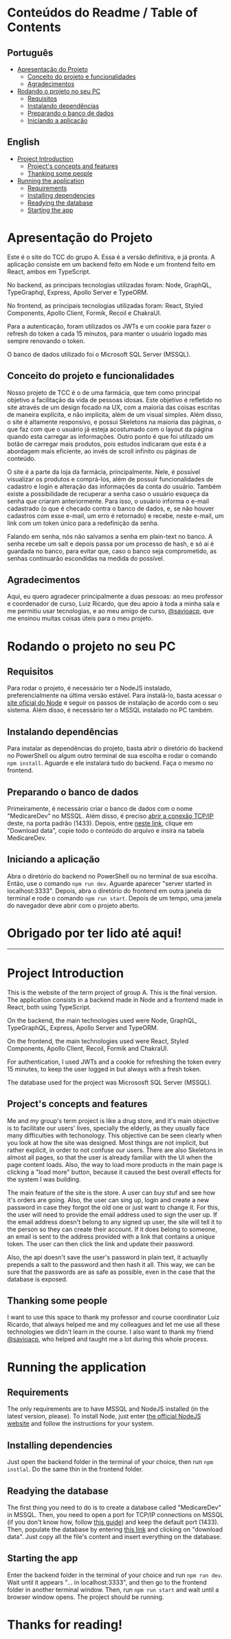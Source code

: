 # Conteúdos do Readme / Table of Contents
## Português
* [Apresentação do Projeto](https://github.com/MultiWar/TCCV2/new/main?readme=1#português)
  * [Conceito do projeto e funcionalidades](https://github.com/MultiWar/TCCV2/new/main?readme=1#conceito-do-projeto-e-funcionalidades)
  * [Agradecimentos](https://github.com/MultiWar/TCCV2/new/main?readme=1#agradecimentos)
* [Rodando o projeto no seu PC](https://github.com/MultiWar/TCCV2/new/main?readme=1#rodando-o-projeto-no-seu-pc)
  * [Requisitos](https://github.com/MultiWar/TCCV2/new/main?readme=1#requisitos)
  * [Instalando dependências](https://github.com/MultiWar/TCCV2/new/main?readme=1#instalando-dependências)
  * [Preparando o banco de dados](https://github.com/MultiWar/TCCV2/new/main?readme=1#preparando-o-banco-de-dados)
  * [Iniciando a aplicação](https://github.com/MultiWar/TCCV2/new/main?readme=1#iniciando-a-aplicação)

## English
* [Project Introduction](https://github.com/MultiWar/TCCV2/new/main?readme=1#project-introduction)
  * [Project's concepts and features](https://github.com/MultiWar/TCCV2/new/main?readme=1#projects-concepts-and-features)
  * [Thanking some people](https://github.com/MultiWar/TCCV2/new/main?readme=1#thanking-some-people)
* [Running the application](https://github.com/MultiWar/TCCV2/new/main?readme=1#running-the-application)
  * [Requirements](https://github.com/MultiWar/TCCV2/new/main?readme=1#requirements)
  * [Installing dependencies](https://github.com/MultiWar/TCCV2/new/main?readme=1#installing-dependencies)
  * [Readying the database](https://github.com/MultiWar/TCCV2/new/main?readme=1#readying-the-database)
  * [Starting the app](https://github.com/MultiWar/TCCV2/new/main?readme=1#starting-the-app)


# Apresentação do Projeto
  Este é o site do TCC do grupo A. Essa é a versão definitiva, e já pronta. A aplicação consiste em um backend feito em Node e um frontend feito em React, ambos em TypeScript.
  
 No backend, as principais tecnologias utilizadas foram: Node, GraphQL, TypeGraphql, Express, Apollo Server e TypeORM. 
 
 No frontend, as principais tecnologias utilizadas foram: React, Styled Components, Apollo Client, Formik, Recoil e ChakraUI.
 
 Para a autenticação, foram utilizados os JWTs e um cookie para fazer o refresh do token a cada 15 minutos, para manter o usuário logado mas sempre renovando o token.
 
 O banco de dados utilizado foi o Microsoft SQL Server (MSSQL).
 

## Conceito do projeto e funcionalidades
  Nosso projeto de TCC é o de uma farmácia, que tem como principal objetivo a facilitação da vida de pessoas idosas. Este objetivo é refletido no site através de um design focado na UX, com a maioria das coisas escritas de maneira explícita, e não implícita, além de um visual simples. Além disso, o site é altamente responsivo, e possui Skeletons na maioria das páginas, o que faz com que o usuário já esteja acostumado com o layout da página quando esta carregar as informações. Outro ponto é que foi utilizado um botão de carregar mais produtos, pois estudos indicaram que esta é a abordagem mais eficiente, ao invés de scroll infinito ou páginas de conteúdo.
  
  O site é a parte da loja da farmácia, principalmente. Nele, é possível visualizar os produtos e comprá-los, além de possuir funcionalidades de cadastro e login e alteração das informações da conta do usuário. Também existe a possibilidade de recuperar a senha caso o usuário esqueça da senha que criaram anteriormente. Para isso, o usuário informa o e-mail cadastrado (o que é checado contra o banco de dados, e, se não houver cadastros com esse e-mail, um erro é retornado) e recebe, neste e-mail, um link com um token único para a redefinição da senha. 
  
  Falando em senha, nós não salvamos a senha em plain-text no banco. A senha recebe um salt e depois passa por um processo de hash, e só aí é guardada no banco, para evitar que, caso o banco seja comprometido, as senhas continuarão escondidas na medida do possível.
  
  
## Agradecimentos
  Aqui, eu quero agradecer principalmente a duas pessoas: ao meu professor e coordenador de curso, Luiz Ricardo, que deu apoio à toda a minha sala e me permitiu usar tecnologias, e ao meu amigo de curso, [@savioacp](https://github.com/savioacp), que me ensinou muitas coisas úteis para o meu projeto.
  
 
# Rodando o projeto no seu PC
## Requisitos
 Para rodar o projeto, é necessário ter o NodeJS instalado, preferencialmente na última versão estável. Para instalá-lo, basta acessar o [site oficial do Node](https://nodejs.org/en/download/) e seguir os passos de instalação de acordo com o seu sistema. Além disso, é necessário ter o MSSQL instalado no PC também.
 

## Instalando dependências
  Para instalar as dependências do projeto, basta abrir o diretório do backend no PowerShell ou algum outro terminal de sua escolha e rodar o comando ```npm install```. Aguarde e ele instalará tudo do backend. Faça o mesmo no frontend.
  
  
## Preparando o banco de dados
Primeiramente, é necessário criar o banco de dados com o nome "MedicareDev" no MSSQL. Além disso, é preciso [abrir a conexão TCP/IP](https://docs.microsoft.com/pt-br/sql/database-engine/configure-windows/configure-a-server-to-listen-on-a-specific-tcp-port?view=sql-server-ver15) deste, na porta padrão (1433). Depois, entre [neste link](https://mockaroo.com/c350e0f0), clique em "Download data", copie todo o conteúdo do arquivo e insira na tabela MedicareDev.


## Iniciando a aplicação
Abra o diretório do backend no PowerShell ou no terminal de sua escolha. Então, use o comando ``npm run dev``. Aguarde aparecer "server started in localhost:3333". Depois, abra o diretório do frontend em outra janela do terminal e rode o comando ``npm run start``. Depois de um tempo, uma janela do navegador deve abrir com o projeto aberto.

# Obrigado por ter lido até aqui!


---


# Project Introduction
This is the website of the term project of group A. This is the final version. The application consists in a backend made in Node and a frontend made in React, both using TypeScript. 

On the backend, the main technologies used were Node, GraphQL, TypeGraphQL, Express, Apollo Server and TypeORM.

On the frontend, the main technologies used were React, Styled Components, Apollo Client, Recoil, Formik and ChakraUI.

For authentication, I used JWTs and a cookie for refreshing the token every 15 minutes, to keep the user logged in but always with a fresh token.

The database used for the project was Micrososft SQL Server (MSSQL).


## Project's concepts and features
Me and my group's term project is like a drug store, and it's main objective is to facilitate our users' lives, specially the elderly, as they usually face many difficulties with techonology. This objective can be seen clearly when you look at how the site was designed. Most things are not implicit, but rather explicit, in order to not confuse our users. There are also Skeletons in almost all pages, so that the user is already familiar with the UI when the page content loads. Also, the way to load more products in the main page is clicking a "load more" button, because it caused the best overall effects for the system I was building.

The main feature of the site is the store. A user can buy stuf and see how it's orders are going. Also, the user can sing up, login and create a new password in case they forgot the old one or just want to change it. For this, the user will need to provide the email address used to sign the user up. If the email address doesn't belong to any signed up user, the site will tell it to the person so they can create their account. If it does belong to someone, an email is sent to the address provided with a link that contains a unique token. The user can then click the link and update their password.

Also, the api doesn't save the user's password in plain text, it actuaylly prepends a salt to the password and then hash it all. This way, we can be sure that the passwords are as safe as possible, even in the case that the database is exposed.


## Thanking some people
I want to use this space to thank my professor and course coordinator Luiz Ricardo, that always helped me and my colleagues and let me use all these technologies we didn't learn in the course. I also want to thank my friend [@savioacp](https://github.com/savioacp), who helped and taught me a lot during this whole process.


# Running the application
## Requirements
The only requirements are to have MSSQL and NodeJS installed (in the latest version, please). To install Node, just enter [the official NodeJS website](https://nodejs.org/en/download/) and follow the instructions for your system.


## Installing dependencies
Just open the backend folder in the terminal of your choice, then run ``npm instlal``. Do the same thin in the frontend folder.


## Readying the database
The first thing you need to do is to create a database called "MedicareDev" in MSSQL. Then, you need to open a port for TCP/IP connections on MSSQL (if you don't know how, follow [this guide](https://docs.microsoft.com/pt-br/sql/database-engine/configure-windows/configure-a-server-to-listen-on-a-specific-tcp-port?view=sql-server-ver15)) and keep the default port (1433). Then, populate the database by entering [this link](https://mockaroo.com/c350e0f0) and clicking on "download data". Just copy all the file's content and insert everything on the database.


## Starting the app
Enter the backend folder in the terminal of your choice and run ``npm run dev``. Wait until it appears "... in localhost:3333", and then go to the frontend folder in another terminal window. Then, run ``npm run start`` and wait until a browser window opens. The project should be running.


# Thanks for reading!
